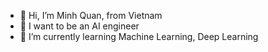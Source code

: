 - 👋 Hi, I’m Minh Quan, from Vietnam
- 👀 I want to be an AI engineer
- 🌱 I’m currently learning Machine Learning, Deep Learning

<!---
quainhan1110/quainhan1110 is a ✨ special ✨ repository because its `README.md` (this file) appears on your GitHub profile.
You can click the Preview link to take a look at your changes.
--->
